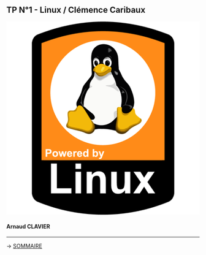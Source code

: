 ## TP N°1 - Linux / Clémence Caribaux
![](Img/powered-by-linux.png)
#### Arnaud CLAVIER
---

→  [SOMMAIRE](https://github.com/Anescoo/Linux-B2-TP1/blob/main/SOMMAIRE.md)